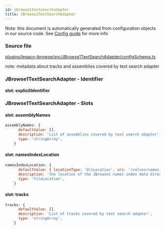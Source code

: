 ```yaml
---
id: jbrowse1textsearchadapter
title: JBrowse1TextSearchAdapter
---
```


Note: this document is automatically generated from configuration objects in our
source code. See [Config guide](/docs/config_guide) for more info

### Source file

[plugins/legacy-jbrowse/src/JBrowse1TextSearchAdapter/configSchema.ts](https://github.com/GMOD/jbrowse-components/blob/main/plugins/legacy-jbrowse/src/JBrowse1TextSearchAdapter/configSchema.ts)

note: metadata about tracks and assemblies covered by text search adapter

### JBrowse1TextSearchAdapter - Identifier

#### slot: explicitIdentifier

### JBrowse1TextSearchAdapter - Slots

#### slot: assemblyNames

```js
assemblyNames: {
      defaultValue: [],
      description: 'List of assemblies covered by text search adapter',
      type: 'stringArray',
    }
```

#### slot: namesIndexLocation

```js
namesIndexLocation: {
      defaultValue: { locationType: 'UriLocation', uri: '/volvox/names' },
      description: 'the location of the JBrowse1 names index data directory',
      type: 'fileLocation',
    }
```

#### slot: tracks

```js
tracks: {
      defaultValue: [],
      description: 'List of tracks covered by text search adapter',
      type: 'stringArray',
    }
```
